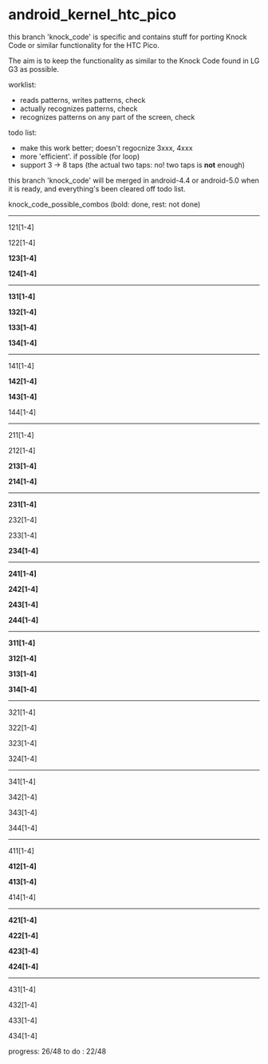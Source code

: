android_kernel_htc_pico
=======================


this branch 'knock_code' is specific and contains stuff for porting Knock Code
or similar functionality for the HTC Pico.

The aim is to keep the functionality as similar to the Knock Code found in LG G3
as possible.

worklist:
* reads patterns, writes patterns, check
* actually recognizes patterns, check
* recognizes patterns on any part of the screen, check

todo list:
* make this work better; doesn't regocnize 3xxx, 4xxx
* more 'efficient'. if possible (for loop)
* support 3 -> 8 taps (the actual two taps: no! two taps is **not** enough)


this branch 'knock_code' will be merged in android-4.4 or android-5.0 when it is
ready, and everything's been cleared off todo list.


knock\_code\_possible_combos (bold: done, rest: not done)

---

121[1-4]

122[1-4]

**123[1-4]**

**124[1-4]**

---

**131[1-4]**

**132[1-4]**

**133[1-4]**

**134[1-4]**

---

141[1-4]

**142[1-4]**

**143[1-4]**

144[1-4]

---

211[1-4]

212[1-4]

**213[1-4]**

**214[1-4]**


---

**231[1-4]**

232[1-4]

233[1-4]

**234[1-4]**


---

**241[1-4]**

**242[1-4]**

**243[1-4]**

**244[1-4]**


---

**311[1-4]**

**312[1-4]**

**313[1-4]**

**314[1-4]**

---

321[1-4]

322[1-4]

323[1-4]

324[1-4]


---

341[1-4]

342[1-4]

343[1-4]

344[1-4]


---

411[1-4]

**412[1-4]**

**413[1-4]**

414[1-4]


---

**421[1-4]**

**422[1-4]**

**423[1-4]**

**424[1-4]**


---

431[1-4]

432[1-4]

433[1-4]

434[1-4]


progress: 26/48
to do   : 22/48
